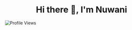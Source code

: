 <h1 align="center">Hi there 👋, I'm Nuwani</h1>


![Profile Views](https://visitor-badge.laobi.icu/badge?page_id=Nuwani25.Nuwani25)


<!--
**Nuwani25/Nuwani25** is a ✨ _special_ ✨ repository because its `README.md` (this file) appears on your GitHub profile.

Here are some ideas to get you started:

- 🔭 I’m currently working on ...
- 🌱 I’m currently learning ...
- 👯 I’m looking to collaborate on ...
- 🤔 I’m looking for help with ...
- 💬 Ask me about ...
- 📫 How to reach me: ...
- 😄 Pronouns: ...
- ⚡ Fun fact: ...
-->
